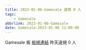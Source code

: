 ```yaml
---
title: 2023-01-06-Gamesale 違規 0 人
tags:
    - Gamesale
abbrlink: 2023-01-06-Gamesale
date: Gamesale-2023-01-06 12:00:00
---
```

Gamesale 板 [板規連結](https://www.ptt.cc/bbs/Gossiping/M.1637425085.A.07D.html)
昨天違規 0 人
